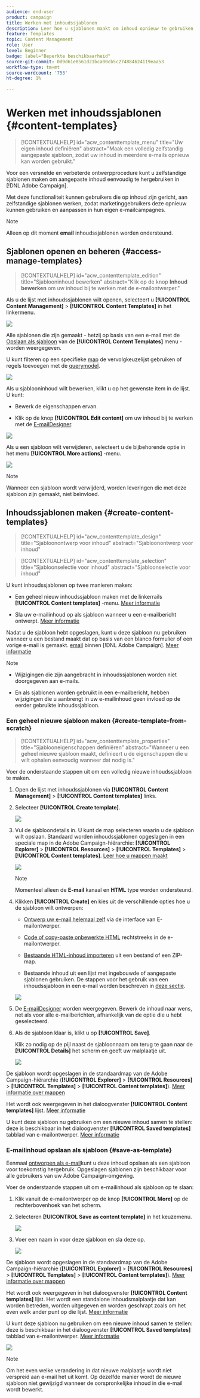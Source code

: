 ```yaml
---
audience: end-user
product: campaign
title: Werken met inhoudssjablonen
description: Leer hoe u sjablonen maakt om inhoud opnieuw te gebruiken in e-mails van Adobe Campaign
feature: Templates
topic: Content Management
role: User
level: Beginner
badge: label="Beperkte beschikbaarheid"
source-git-commit: 0d9d61e8561d21bca00cb5c274884624119eaa53
workflow-type: tm+mt
source-wordcount: '753'
ht-degree: 1%

---
```


# Werken met inhoudssjablonen {#content-templates}

>[!CONTEXTUALHELP]
>id="acw_contenttemplate_menu"
>title="Uw eigen inhoud definiëren"
>abstract="Maak een volledig zelfstandig aangepaste sjabloon, zodat uw inhoud in meerdere e-mails opnieuw kan worden gebruikt."

Voor een versnelde en verbeterde ontwerpprocedure kunt u zelfstandige sjablonen maken om aangepaste inhoud eenvoudig te hergebruiken in [!DNL Adobe Campaign].

Met deze functionaliteit kunnen gebruikers die op inhoud zijn gericht, aan zelfstandige sjablonen werken, zodat marketinggebruikers deze opnieuw kunnen gebruiken en aanpassen in hun eigen e-mailcampagnes.

>[!NOTE]
>
>Alleen op dit moment **email** inhoudssjablonen worden ondersteund.

## Sjablonen openen en beheren {#access-manage-templates}

>[!CONTEXTUALHELP]
>id="acw_contenttemplate_edition"
>title="Sjablooninhoud bewerken"
>abstract="Klik op de knop **Inhoud bewerken** om uw inhoud bij te werken met de e-mailontwerper."

Als u de lijst met inhoudssjablonen wilt openen, selecteert u **[!UICONTROL Content Management]** > **[!UICONTROL Content Templates]** in het linkermenu.

![](assets/content-template-list.png)

Alle sjablonen die zijn gemaakt - hetzij op basis van een e-mail met de [Opslaan als sjabloon](#save-as-template) van de **[!UICONTROL Content Templates]** menu - worden weergegeven.

<!--You can sort content templates by creation or modification date. You can also choose to display only the items that you created or modified.-->

U kunt filteren op een specifieke [map](../get-started/permissions.md#folders) de vervolgkeuzelijst gebruiken of regels toevoegen met de [querymodel](../query/query-modeler-overview.md).

![](assets/content-template-list-filters.png)

Als u sjablooninhoud wilt bewerken, klikt u op het gewenste item in de lijst. U kunt:

* Bewerk de eigenschappen ervan.

* Klik op de knop **[!UICONTROL Edit content]** om uw inhoud bij te werken met de [E-mailDesigner](get-started-email-designer.md).

![](assets/content-template-edition.png)

Als u een sjabloon wilt verwijderen, selecteert u de bijbehorende optie in het menu **[!UICONTROL More actions]** -menu.

![](assets/content-template-list-delete.png)

>[!NOTE]
>
>Wanneer een sjabloon wordt verwijderd, worden leveringen die met deze sjabloon zijn gemaakt, niet beïnvloed.

## Inhoudssjablonen maken {#create-content-templates}

>[!CONTEXTUALHELP]
>id="acw_contenttemplate_design"
>title="Sjabloonontwerp voor inhoud"
>abstract="Sjabloonontwerp voor inhoud"

>[!CONTEXTUALHELP]
>id="acw_contenttemplate_selection"
>title="Sjabloonselectie voor inhoud"
>abstract="Sjabloonselectie voor inhoud"

U kunt inhoudssjablonen op twee manieren maken:

* Een geheel nieuw inhoudssjabloon maken met de linkerrails **[!UICONTROL Content templates]** -menu. [Meer informatie](#create-template-from-scratch)

* Sla uw e-mailinhoud op als sjabloon wanneer u een e-mailbericht ontwerpt. [Meer informatie](#save-as-template)

Nadat u de sjabloon hebt opgeslagen, kunt u deze sjabloon nu gebruiken wanneer u een bestand maakt dat op basis van een blanco formulier of een vorige e-mail is gemaakt. [email](../email/create-email.md) binnen [!DNL Adobe Campaign]. [Meer informatie](use-email-templates.md)

>[!NOTE]
>
>* Wijzigingen die zijn aangebracht in inhoudssjablonen worden niet doorgegeven aan e-mails.
>
>* En als sjablonen worden gebruikt in een e-mailbericht, hebben wijzigingen die u aanbrengt in uw e-mailinhoud geen invloed op de eerder gebruikte inhoudssjabloon.

### Een geheel nieuwe sjabloon maken {#create-template-from-scratch}

>[!CONTEXTUALHELP]
>id="acw_contenttemplate_properties"
>title="Sjablooneigenschappen definiëren"
>abstract="Wanneer u een geheel nieuwe sjabloon maakt, definieert u de eigenschappen die u wilt ophalen eenvoudig wanneer dat nodig is."

Voer de onderstaande stappen uit om een volledig nieuwe inhoudssjabloon te maken.

1. Open de lijst met inhoudssjablonen via **[!UICONTROL Content Management]** > **[!UICONTROL Content templates]** links.

1. Selecteer **[!UICONTROL Create template]**.

   ![](assets/content-template-create.png)

1. Vul de sjabloondetails in. U kunt de map selecteren waarin u de sjabloon wilt opslaan. Standaard worden inhoudssjablonen opgeslagen in een speciale map in de Adobe Campaign-hiërarchie: **[!UICONTROL Explorer]** > **[!UICONTROL Resources]** > **[!UICONTROL Templates]** > **[!UICONTROL Content templates]**. [Leer hoe u mappen maakt](../get-started/permissions.md#folders)

   ![](assets/content-template-details.png)

   >[!NOTE]
   >
   >Momenteel alleen de **E-mail** kanaal en **HTML** type worden ondersteund.

1. Klikken **[!UICONTROL Create]** en kies uit de verschillende opties hoe u de sjabloon wilt ontwerpen:

   * [Ontwerp uw e-mail helemaal zelf](create-email-content.md) via de interface van E-mailontwerper.

   * [Code of copy-paste onbewerkte HTML](code-content.md) rechtstreeks in de e-mailontwerper.

   * [Bestaande HTML-inhoud importeren](existing-content.md) uit een bestand of een ZIP-map.

   * Bestaande inhoud uit een lijst met ingebouwde of aangepaste sjablonen gebruiken. De stappen voor het gebruik van een inhoudssjabloon in een e-mail worden beschreven in [deze sectie](use-email-templates.md).

   ![](assets/email_designer-templates.png)

1. De [E-mailDesigner](get-started-email-designer.md) worden weergegeven. Bewerk de inhoud naar wens, net als voor alle e-mailberichten, afhankelijk van de optie die u hebt geselecteerd.

   <!--You can test your content if needed. [Learn how](#test-template)-->

1. Als de sjabloon klaar is, klikt u op **[!UICONTROL Save]**.

   Klik zo nodig op de pijl naast de sjabloonnaam om terug te gaan naar de **[!UICONTROL Details]** het scherm en geeft uw malplaatje uit.

   ![](assets/content-template-save-back.png)

De sjabloon wordt opgeslagen in de standaardmap van de Adobe Campaign-hiërarchie (**[!UICONTROL Explorer]** > **[!UICONTROL Resources]** > **[!UICONTROL Templates]** > **[!UICONTROL Content templates]**). [Meer informatie over mappen](../get-started/permissions.md#folders)

Het wordt ook weergegeven in het dialoogvenster **[!UICONTROL Content templates]** lijst. [Meer informatie](#access-manage-templates)

U kunt deze sjabloon nu gebruiken om een nieuwe inhoud samen te stellen: deze is beschikbaar in het dialoogvenster **[!UICONTROL Saved templates]** tabblad van e-mailontwerper. [Meer informatie](use-email-templates.md)

### E-mailinhoud opslaan als sjabloon {#save-as-template}

Eenmaal [ontworpen als e-mail](create-email-content.md)kunt u deze inhoud opslaan als een sjabloon voor toekomstig hergebruik. Opgeslagen sjablonen zijn beschikbaar voor alle gebruikers van uw Adobe Campaign-omgeving.

Voer de onderstaande stappen uit om e-mailinhoud als sjabloon op te slaan:

1. Klik vanuit de e-mailontwerper op de knop **[!UICONTROL More]** op de rechterbovenhoek van het scherm.

1. Selecteren **[!UICONTROL Save as content template]** in het keuzemenu.

   ![](assets/email_designer-save-template.png)

1. Voer een naam in voor deze sjabloon en sla deze op.

   ![](assets/email_designer-template-name.png)

De sjabloon wordt opgeslagen in de standaardmap van de Adobe Campaign-hiërarchie (**[!UICONTROL Explorer]** > **[!UICONTROL Resources]** > **[!UICONTROL Templates]** > **[!UICONTROL Content templates]**). [Meer informatie over mappen](../get-started/permissions.md#folders)

Het wordt ook weergegeven in het dialoogvenster **[!UICONTROL Content templates]** lijst. Het wordt een standalone inhoudsmalplaatje dat kan worden betreden, worden uitgegeven en worden geschrapt zoals om het even welk ander punt op die lijst. [Meer informatie](#access-manage-templates)

U kunt deze sjabloon nu gebruiken om een nieuwe inhoud samen te stellen: deze is beschikbaar in het dialoogvenster **[!UICONTROL Saved templates]** tabblad van e-mailontwerper. [Meer informatie](use-email-templates.md)

![](assets/email_designer-saved-template.png)

>[!NOTE]
>
>Om het even welke verandering in dat nieuwe malplaatje wordt niet verspreid aan e-mail het uit komt. Op dezelfde manier wordt de nieuwe sjabloon niet gewijzigd wanneer de oorspronkelijke inhoud in die e-mail wordt bewerkt.

<!--

Test your content template {#test-template}

You can test the rendering of any email content template, whether created from scratch or from an email. To do so, follow the steps below.

1. Access the content template list.

1. Click **[!UICONTROL Edit content]** from the **[!UICONTROL Template properties]**.

1. Click **[!UICONTROL Simulate Content]** and select a test profile to check your email rendering. You can choose the desktop or mobile view.

1. You can send a proof to test your content and have it approved by some internal users before using it. To do so, click the **[!UICONTROL Send proof]** button and follow the steps described in .

-->



